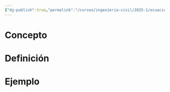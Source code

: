 ```yaml
---
{"dg-publish":true,"permalink":"/cursos/ingenieria-civil/2025-1/ecuaciones-diferenciales/2-edos-de-orden-superior/2-edos-de-orden-superior/","tags":["I2MAT1640"]}
---
```


# Concepto
# Definición
# Ejemplo